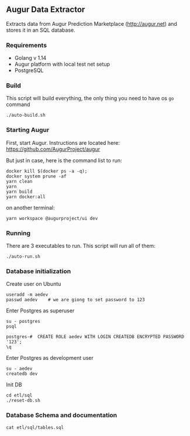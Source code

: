 ## Augur Data Extractor

Extracts data from Augur Prediction Marketplace (http://augur.net) and stores it in an SQL database.

### Requirements

 * Golang v 1.14
 * Augur platform with local test net setup
 * PostgreSQL

### Build

This script will build everything, the only thing you need to have os `go` command
	
	./auto-build.sh

### Starting Augur

First, start Augur. Instructions are located here: https://github.com/AugurProject/augur

But just in case, here is the command list to run:

	docker kill $(docker ps -a -q);
	docker system prune -af
	yarn clean
	yarn
	yarn build
	yarn docker:all

on another terminal:

	yarn workspace @augurproject/ui dev


### Running

There are 3 executables to run. This script will run all of them:

	./auto-run.sh

### Database initialization

Create user on Ubuntu

	useradd -m aedev
	passwd aedev	# we are giong to set password to 123

Enter Postgres as superuser

	su - postgres
	psql

	postgres-#  CREATE ROLE aedev WITH LOGIN CREATEDB ENCRYPTED PASSWORD '123';
	\q

Enter Postgres as development user

	su - aedev
	createdb dev

Init DB

	cd etl/sql
	./reset-db.sh

### Database Schema and documentation

	cat etl/sql/tables.sql
